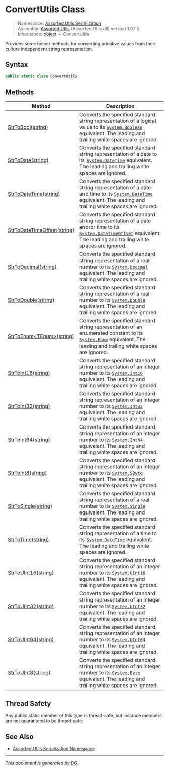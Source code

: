 ﻿# ConvertUtils Class

> Namespace: [Assorted.Utils.Serialization](index.md#assortedutilsserialization-namespace)\
> Assembly: [Assorted.Utils](index.md) (Assorted.Utils.dll) version 1.0.1.0\
> Inheritance: [object](https://docs.microsoft.com/en-us/dotnet/api/system.object) `→` ConvertUtils

Provides some helper methods for converting primitive values from their culture independent string representation.

## Syntax

```csharp
public static class ConvertUtils
```

## Methods

Method | Description
--- | ---
[StrToBool(string)](Assorted.Utils.Serialization.ConvertUtils.StrToBool.md) | Converts the specified standard string representation of a logical value to its [`System.Boolean`](https://docs.microsoft.com/en-us/dotnet/api/system.boolean) equivalent. The leading and trailing white spaces are ignored.
[StrToDate(string)](Assorted.Utils.Serialization.ConvertUtils.StrToDate.md) | Converts the specified standard string representation of a date to its [`System.DateTime`](https://docs.microsoft.com/en-us/dotnet/api/system.datetime) equivalent. The leading and trailing white spaces are ignored.
[StrToDateTime(string)](Assorted.Utils.Serialization.ConvertUtils.StrToDateTime.md) | Converts the specified standard string representation of a date and time to its [`System.DateTime`](https://docs.microsoft.com/en-us/dotnet/api/system.datetime) equivalent. The leading and trailing white spaces are ignored.
[StrToDateTimeOffset(string)](Assorted.Utils.Serialization.ConvertUtils.StrToDateTimeOffset.md) | Converts the specified standard string representation of a date and/or time to its [`System.DateTimeOffset`](https://docs.microsoft.com/en-us/dotnet/api/system.datetimeoffset) equivalent. The leading and trailing white spaces are ignored.
[StrToDecimal(string)](Assorted.Utils.Serialization.ConvertUtils.StrToDecimal.md) | Converts the specified standard string representation of a real number to its [`System.Decimal`](https://docs.microsoft.com/en-us/dotnet/api/system.decimal) equivalent. The leading and trailing white spaces are ignored.
[StrToDouble(string)](Assorted.Utils.Serialization.ConvertUtils.StrToDouble.md) | Converts the specified standard string representation of a real number to its [`System.Double`](https://docs.microsoft.com/en-us/dotnet/api/system.double) equivalent. The leading and trailing white spaces are ignored.
[StrToEnum\<TEnum>(string)](Assorted.Utils.Serialization.ConvertUtils.StrToEnum.md) | Converts the specified standard string representation of an enumerated constant to its [`System.Enum`](https://docs.microsoft.com/en-us/dotnet/api/system.enum) equivalent. The leading and trailing white spaces are ignored.
[StrToInt16(string)](Assorted.Utils.Serialization.ConvertUtils.StrToInt16.md) | Converts the specified standard string representation of an integer number to its [`System.Int16`](https://docs.microsoft.com/en-us/dotnet/api/system.int16) equivalent. The leading and trailing white spaces are ignored.
[StrToInt32(string)](Assorted.Utils.Serialization.ConvertUtils.StrToInt32.md) | Converts the specified standard string representation of an integer number to its [`System.Int32`](https://docs.microsoft.com/en-us/dotnet/api/system.int32) equivalent. The leading and trailing white spaces are ignored.
[StrToInt64(string)](Assorted.Utils.Serialization.ConvertUtils.StrToInt64.md) | Converts the specified standard string representation of an integer number to its [`System.Int64`](https://docs.microsoft.com/en-us/dotnet/api/system.int64) equivalent. The leading and trailing white spaces are ignored.
[StrToInt8(string)](Assorted.Utils.Serialization.ConvertUtils.StrToInt8.md) | Converts the specified standard string representation of an integer number to its [`System.SByte`](https://docs.microsoft.com/en-us/dotnet/api/system.sbyte) equivalent. The leading and trailing white spaces are ignored.
[StrToSingle(string)](Assorted.Utils.Serialization.ConvertUtils.StrToSingle.md) | Converts the specified standard string representation of a real number to its [`System.Single`](https://docs.microsoft.com/en-us/dotnet/api/system.single) equivalent. The leading and trailing white spaces are ignored.
[StrToTime(string)](Assorted.Utils.Serialization.ConvertUtils.StrToTime.md) | Converts the specified standard string representation of a time to its [`System.DateTime`](https://docs.microsoft.com/en-us/dotnet/api/system.datetime) equivalent. The leading and trailing white spaces are ignored.
[StrToUInt16(string)](Assorted.Utils.Serialization.ConvertUtils.StrToUInt16.md) | Converts the specified standard string representation of an integer number to its [`System.UInt16`](https://docs.microsoft.com/en-us/dotnet/api/system.uint16) equivalent. The leading and trailing white spaces are ignored.
[StrToUInt32(string)](Assorted.Utils.Serialization.ConvertUtils.StrToUInt32.md) | Converts the specified standard string representation of an integer number to its [`System.UInt32`](https://docs.microsoft.com/en-us/dotnet/api/system.uint32) equivalent. The leading and trailing white spaces are ignored.
[StrToUInt64(string)](Assorted.Utils.Serialization.ConvertUtils.StrToUInt64.md) | Converts the specified standard string representation of an integer number to its [`System.UInt64`](https://docs.microsoft.com/en-us/dotnet/api/system.uint64) equivalent. The leading and trailing white spaces are ignored.
[StrToUInt8(string)](Assorted.Utils.Serialization.ConvertUtils.StrToUInt8.md) | Converts the specified standard string representation of an integer number to its [`System.Byte`](https://docs.microsoft.com/en-us/dotnet/api/system.byte) equivalent. The leading and trailing white spaces are ignored.

## Thread Safety

Any public static member of this type is thread\-safe, but instance members are not guaranteed to be thread\-safe.

## See Also

- [Assorted.Utils.Serialization Namespace](index.md#assortedutilsserialization-namespace)

---

_This document is generated by [DG](https://github.com/Khojasteh/dg)._
